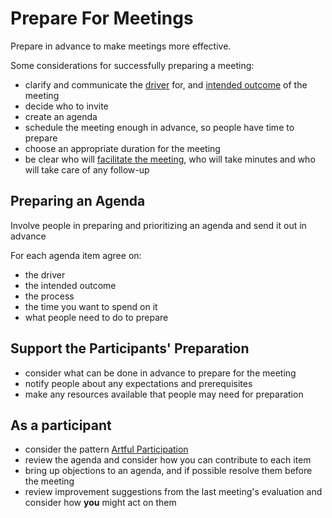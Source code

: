 # Prepare For Meetings

<summary>
Prepare in advance to make meetings more effective.
</summary>

Some considerations for successfully preparing a meeting:

- clarify and communicate the [driver](glossary:organizational-driver) for, and [intended outcome](glossary:intended-outcome) of the meeting
- decide who to invite
- create an agenda
- schedule the meeting enough in advance, so people have time to prepare
- choose an appropriate duration for the meeting
- be clear who will [facilitate the meeting](section:facilitate-meetings), who will take minutes and who will take care of any follow-up

## Preparing an Agenda

Involve people in preparing and prioritizing an agenda and send it out in advance

For each agenda item agree on:

- the driver
- the intended outcome
- the process
- the time you want to spend on it
- what people need to do to prepare

## Support the Participants' Preparation

- consider what can be done in advance to prepare for the meeting
- notify people about any expectations and prerequisites
- make any resources available that people may need for preparation

## As a participant

- consider the pattern [Artful Participation](section:artful-participation)
- review the agenda and consider how you can contribute to each item
- bring up objections to an agenda, and if possible resolve them before the meeting
- review improvement suggestions from the last meeting's evaluation and consider how **you** might act on them
